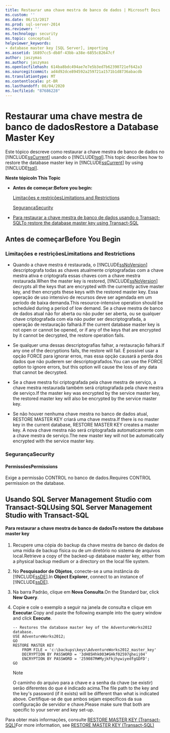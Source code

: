 ```yaml
---
title: Restaurar uma chave mestra de banco de dados | Microsoft Docs
ms.custom: ''
ms.date: 06/13/2017
ms.prod: sql-server-2014
ms.reviewer: ''
ms.technology: security
ms.topic: conceptual
helpviewer_keywords:
- database master key [SQL Server], importing
ms.assetid: 16897cc5-db8f-43bb-a38e-6855c82647cf
author: jaszymas
ms.author: jaszymas
ms.openlocfilehash: 614ba8bdc494ae7e7e5b3ed7b62390721ef642a3
ms.sourcegitcommit: ad4d92dce894592a259721a1571b1d8736abacdb
ms.translationtype: MT
ms.contentlocale: pt-BR
ms.lasthandoff: 08/04/2020
ms.locfileid: "87686228"
---
```

# <a name="restore-a-database-master-key"></a><span data-ttu-id="f2bb1-102">Restaurar uma chave mestra de banco de dados</span><span class="sxs-lookup"><span data-stu-id="f2bb1-102">Restore a Database Master Key</span></span>
  <span data-ttu-id="f2bb1-103">Este tópico descreve como restaurar a chave mestra de banco de dados no [!INCLUDE[ssCurrent](../../../includes/sscurrent-md.md)] usando o [!INCLUDE[tsql](../../../includes/tsql-md.md)].</span><span class="sxs-lookup"><span data-stu-id="f2bb1-103">This topic describes how to restore the database master key in [!INCLUDE[ssCurrent](../../../includes/sscurrent-md.md)] by using [!INCLUDE[tsql](../../../includes/tsql-md.md)].</span></span>  
  
 <span data-ttu-id="f2bb1-104">**Neste tópico**</span><span class="sxs-lookup"><span data-stu-id="f2bb1-104">**In This Topic**</span></span>  
  
-   <span data-ttu-id="f2bb1-105">**Antes de começar:**</span><span class="sxs-lookup"><span data-stu-id="f2bb1-105">**Before you begin:**</span></span>  
  
     [<span data-ttu-id="f2bb1-106">Limitações e restrições</span><span class="sxs-lookup"><span data-stu-id="f2bb1-106">Limitations and Restrictions</span></span>](#Restrictions)  
  
     [<span data-ttu-id="f2bb1-107">Segurança</span><span class="sxs-lookup"><span data-stu-id="f2bb1-107">Security</span></span>](#Security)  
  
-   [<span data-ttu-id="f2bb1-108">Para restaurar a chave mestra de banco de dados usando o Transact-SQL</span><span class="sxs-lookup"><span data-stu-id="f2bb1-108">To restore the database master key using Transact-SQL</span></span>](#SSMSProcedure)  
  
##  <a name="before-you-begin"></a><a name="BeforeYouBegin"></a> <span data-ttu-id="f2bb1-109">Antes de começar</span><span class="sxs-lookup"><span data-stu-id="f2bb1-109">Before You Begin</span></span>  
  
###  <a name="limitations-and-restrictions"></a><a name="Restrictions"></a> <span data-ttu-id="f2bb1-110">Limitações e restrições</span><span class="sxs-lookup"><span data-stu-id="f2bb1-110">Limitations and Restrictions</span></span>  
  
-   <span data-ttu-id="f2bb1-111">Quando a chave mestra é restaurada, o [!INCLUDE[ssNoVersion](../../../includes/ssnoversion-md.md)] descriptografa todas as chaves atualmente criptografadas com a chave mestra ativa e criptografa essas chaves com a chave mestra restaurada.</span><span class="sxs-lookup"><span data-stu-id="f2bb1-111">When the master key is restored, [!INCLUDE[ssNoVersion](../../../includes/ssnoversion-md.md)] decrypts all the keys that are encrypted with the currently active master key, and then encrypts these keys with the restored master key.</span></span> <span data-ttu-id="f2bb1-112">Essa operação de uso intensivo de recursos deve ser agendada em um período de baixa demanda.</span><span class="sxs-lookup"><span data-stu-id="f2bb1-112">This resource-intensive operation should be scheduled during a period of low demand.</span></span> <span data-ttu-id="f2bb1-113">Se a chave mestra de banco de dados atual não for aberta ou não puder ser aberta, ou se qualquer chave criptografada com ela não puder ser descriptografada, a operação de restauração falhará.</span><span class="sxs-lookup"><span data-stu-id="f2bb1-113">If the current database master key is not open or cannot be opened, or if any of the keys that are encrypted by it cannot be decrypted, the restore operation fails.</span></span>  
  
-   <span data-ttu-id="f2bb1-114">Se qualquer uma dessas descriptografias falhar, a restauração falhará.</span><span class="sxs-lookup"><span data-stu-id="f2bb1-114">If any one of the decryptions fails, the restore will fail.</span></span> <span data-ttu-id="f2bb1-115">É possível usar a opção FORCE para ignorar erros, mas essa opção causará a perda dos dados que não puderem ser descriptografados.</span><span class="sxs-lookup"><span data-stu-id="f2bb1-115">You can use the FORCE option to ignore errors, but this option will cause the loss of any data that cannot be decrypted.</span></span>  
  
-   <span data-ttu-id="f2bb1-116">Se a chave mestra foi criptografada pela chave mestra de serviço, a chave mestra restaurada também será criptografada pela chave mestra de serviço.</span><span class="sxs-lookup"><span data-stu-id="f2bb1-116">If the master key was encrypted by the service master key, the restored master key will also be encrypted by the service master key.</span></span>  
  
-   <span data-ttu-id="f2bb1-117">Se não houver nenhuma chave mestra no banco de dados atual, RESTORE MASTER KEY criará uma chave mestra.</span><span class="sxs-lookup"><span data-stu-id="f2bb1-117">If there is no master key in the current database, RESTORE MASTER KEY creates a master key.</span></span> <span data-ttu-id="f2bb1-118">A nova chave mestra não será criptografada automaticamente com a chave mestra de serviço.</span><span class="sxs-lookup"><span data-stu-id="f2bb1-118">The new master key will not be automatically encrypted with the service master key.</span></span>  
  
###  <a name="security"></a><a name="Security"></a> <span data-ttu-id="f2bb1-119">Segurança</span><span class="sxs-lookup"><span data-stu-id="f2bb1-119">Security</span></span>  
  
####  <a name="permissions"></a><a name="Permissions"></a> <span data-ttu-id="f2bb1-120">Permissões</span><span class="sxs-lookup"><span data-stu-id="f2bb1-120">Permissions</span></span>  
 <span data-ttu-id="f2bb1-121">Exige a permissão CONTROL no banco de dados.</span><span class="sxs-lookup"><span data-stu-id="f2bb1-121">Requires CONTROL permission on the database.</span></span>  
  
##  <a name="using-sql-server-management-studio-with-transact-sql"></a><a name="SSMSProcedure"></a><span data-ttu-id="f2bb1-122">Usando SQL Server Management Studio com Transact-SQL</span><span class="sxs-lookup"><span data-stu-id="f2bb1-122">Using SQL Server Management Studio with Transact-SQL</span></span>  
  
#### <a name="to-restore-the-database-master-key"></a><span data-ttu-id="f2bb1-123">Para restaurar a chave mestra de banco de dados</span><span class="sxs-lookup"><span data-stu-id="f2bb1-123">To restore the database master key</span></span>  
  
1.  <span data-ttu-id="f2bb1-124">Recupere uma cópia do backup da chave mestra de banco de dados de uma mídia de backup física ou de um diretório no sistema de arquivos local.</span><span class="sxs-lookup"><span data-stu-id="f2bb1-124">Retrieve a copy of the backed-up database master key, either from a physical backup medium or a directory on the local file system.</span></span>  
  
2.  <span data-ttu-id="f2bb1-125">No **Pesquisador de Objetos**, conecte-se a uma instância do [!INCLUDE[ssDE](../../../includes/ssde-md.md)].</span><span class="sxs-lookup"><span data-stu-id="f2bb1-125">In **Object Explorer**, connect to an instance of [!INCLUDE[ssDE](../../../includes/ssde-md.md)].</span></span>  
  
3.  <span data-ttu-id="f2bb1-126">Na barra Padrão, clique em **Nova Consulta**.</span><span class="sxs-lookup"><span data-stu-id="f2bb1-126">On the Standard bar, click **New Query**.</span></span>  
  
4.  <span data-ttu-id="f2bb1-127">Copie e cole o exemplo a seguir na janela de consulta e clique em **Executar**.</span><span class="sxs-lookup"><span data-stu-id="f2bb1-127">Copy and paste the following example into the query window and click **Execute**.</span></span>  
  
    ```  
    -- Restores the database master key of the AdventureWorks2012 database.  
    USE AdventureWorks2012;  
    GO  
    RESTORE MASTER KEY   
        FROM FILE = 'c:\backups\keys\AdventureWorks2012_master_key'   
        DECRYPTION BY PASSWORD = '3dH85Hhk003#GHkf02597gheij04'   
        ENCRYPTION BY PASSWORD = '259087M#MyjkFkjhywiyedfgGDFD';  
    GO  
    ```  
  
    > [!NOTE]  
    >  <span data-ttu-id="f2bb1-128">O caminho do arquivo para a chave e a senha da chave (se existir) serão diferentes do que é indicado acima.</span><span class="sxs-lookup"><span data-stu-id="f2bb1-128">The file path to the key and the key's password (if it exists) will be different than what is indicated above.</span></span> <span data-ttu-id="f2bb1-129">Certifique-se de que ambos sejam específicos da sua configuração de servidor e chave.</span><span class="sxs-lookup"><span data-stu-id="f2bb1-129">Please make sure that both are specific to your server and key set-up.</span></span>  
  
 <span data-ttu-id="f2bb1-130">Para obter mais informações, consulte [RESTORE MASTER KEY &#40;Transact-SQL&#41;](/sql/t-sql/statements/restore-master-key-transact-sql)</span><span class="sxs-lookup"><span data-stu-id="f2bb1-130">For more information, see [RESTORE MASTER KEY &#40;Transact-SQL&#41;](/sql/t-sql/statements/restore-master-key-transact-sql)</span></span>  
  
  
